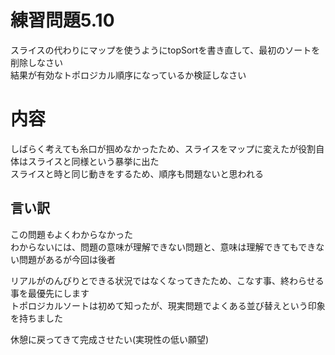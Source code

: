 # 練習問題5.10

スライスの代わりにマップを使うようにtopSortを書き直して、最初のソートを削除しなさい  
結果が有効なトポロジカル順序になっているか検証しなさい

# 内容

しばらく考えても糸口が掴めなかったため、スライスをマップに変えたが役割自体はスライスと同様という暴挙に出た  
スライスと時と同じ動きをするため、順序も問題ないと思われる

## 言い訳

この問題*も*よくわからなかった  
わからないには、問題の意味が理解できない問題と、意味は理解できてもできない問題があるが今回は後者

リアルがのんびりとできる状況ではなくなってきたため、こなす事、終わらせる事を最優先にします  
トポロジカルソートは初めて知ったが、現実問題でよくある並び替えという印象を持ちました  

休憩に戻ってきて完成させたい(実現性の低い願望)